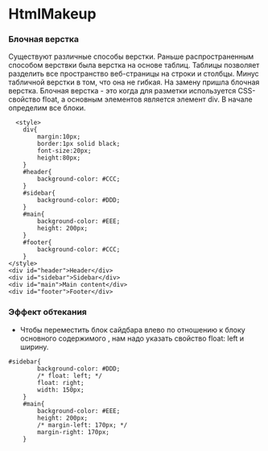 # HtmlMakeup

### Блочная верстка
Существуют различные способы верстки. 
Раньше распространенным способом верствки была верстка на основе таблиц. 
Таблицы позволяет разделить вcе пространство веб-страницы на строки и столбцы.
Минус табличной верстки в том, что она не гибкая.
На замену пришла блочная верстка.
Блочная верстка - это когда для разметки используется CSS-свойство float, а основным элементов является элемент div.
В начале определим все блоки. 
```
  <style>
    div{
        margin:10px;
        border:1px solid black;
        font-size:20px;
        height:80px;
    }
    #header{
        background-color: #CCC;
    }
    #sidebar{
        background-color: #DDD;
    }
    #main{
        background-color: #EEE;
        height: 200px;
    }
    #footer{
        background-color: #CCC;
    }
</style>
<div id="header">Header</div>
<div id="sidebar">Sidebar</div>
<div id="main">Main content</div>
<div id="footer">Footer</div>

```  
 ### Эффект обтекания
 - Чтобы переместить блок сайдбара влево по отношению к блоку основного содержимого , нам надо указать свойство float: left и ширину.

```
#sidebar{
        background-color: #DDD;
        /* float: left; */
        float: right;
        width: 150px;
    }
    #main{
        background-color: #EEE;
        height: 200px;
        /* margin-left: 170px; */
        margin-right: 170px;
    }
```
  
  
